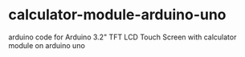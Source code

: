 # calculator-module-arduino-uno
arduino code for  Arduino 3.2" TFT LCD Touch Screen with calculator module on arduino uno 
